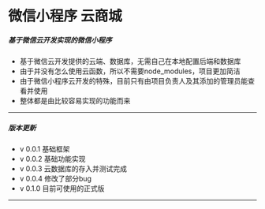 # 微信小程序 云商城

##### 基于微信云开发实现的微信小程序

* 基于微信云开发提供的云端、数据库，无需自己在本地配置后端和数据库
* 由于并没有怎么使用云函数，所以不需要node_modules，项目更加简洁
* 由于微信小程序云开发的特殊，目前只有由项目负责人及其添加的管理员能查看并使用
* 整体都是由比较容易实现的功能而来



***

##### 版本更新

* v 0.0.1 基础框架
* v 0.0.2 基础功能实现
* v 0.0.3 云数据库的存入并测试完成
* v 0.0.4 修改了部分bug
* v 0.1.0 目前可使用的正式版

***

